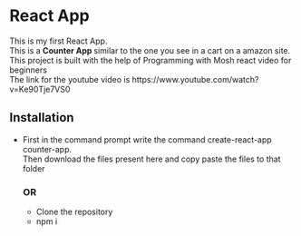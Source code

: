 <h1>React App </h1>
<p> This is my first React App.<br>
  This is a <b> Counter App </b> similar to the one you see in a cart on a amazon site.<br>
  This project is built with the help of Programming with Mosh react video for beginners<br>
  The link for the youtube video is https://www.youtube.com/watch?v=Ke90Tje7VS0 </p>
 <h2>Installation</h2>
 <ul>
 <li>First in the command prompt write the command create-react-app counter-app.</li
  <li>Then download the files present here and copy paste the files to that folder</li>
 <h3>OR</h3>
 <ul>
<li>Clone the repository</li>
<li>npm i </li>
  </ul>
